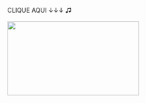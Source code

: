 CLIQUE AQUI ↓↓↓ ♫
<br><br>
<a href="https://benfic4rthur.github.io/Spotify/"><img src="https://s2.glbimg.com/8pqkmpEXvwida1h2SZ40gCB7I2A=/0x0:1024x576/924x0/smart/filters:strip_icc()/i.s3.glbimg.com/v1/AUTH_08fbf48bc0524877943fe86e43087e7a/internal_photos/bs/2020/4/n/wxo5ZsTL6lA0qTcb9Mwg/spotify-premium-akcio-001-1024x576.jpg" style="width:300; height:168px" style="border-radius: 10px"></a>
